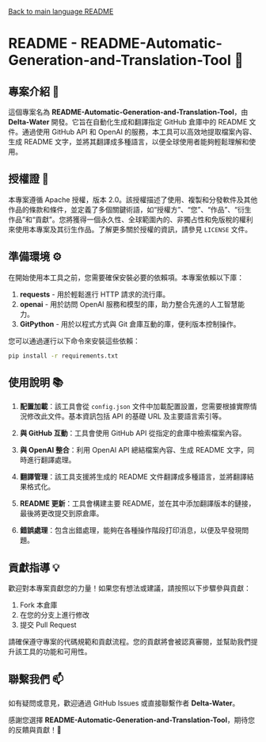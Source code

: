 [Back to main language README](README.md)

# README - README-Automatic-Generation-and-Translation-Tool 🚀

## 專案介紹 📜
這個專案名為 **README-Automatic-Generation-and-Translation-Tool**，由 **Delta-Water** 開發。它旨在自動化生成和翻譯指定 GitHub 倉庫中的 README 文件。通過使用 GitHub API 和 OpenAI 的服務，本工具可以高效地提取檔案內容、生成 README 文字，並將其翻譯成多種語言，以便全球使用者能夠輕鬆理解和使用。

## 授權證 📄
本專案遵循 Apache 授權，版本 2.0。該授權描述了使用、複製和分發軟件及其他作品的條款和條件，並定義了多個關鍵術語，如“授權方”、“您”、“作品”、“衍生作品”和“貢獻”。您將獲得一個永久性、全球範圍內的、非獨占性和免版稅的權利來使用本專案及其衍生作品。了解更多關於授權的資訊，請參見 `LICENSE` 文件。

## 準備環境 ⚙️

在開始使用本工具之前，您需要確保安裝必要的依賴項。本專案依賴以下庫：

1. **requests** - 用於輕鬆進行 HTTP 請求的流行庫。
2. **openai** - 用於訪問 OpenAI 服務和模型的庫，助力整合先進的人工智慧能力。
3. **GitPython** - 用於以程式方式與 Git 倉庫互動的庫，便利版本控制操作。

您可以通過運行以下命令來安裝這些依賴：

```bash
pip install -r requirements.txt
```

## 使用說明 📚

1. **配置加載**：該工具會從 `config.json` 文件中加載配置設置，您需要根據實際情況修改此文件。基本資訊包括 API 的基礎 URL 及主要語言索引等。

2. **與 GitHub 互動**：工具會使用 GitHub API 從指定的倉庫中檢索檔案內容。

3. **與 OpenAI 整合**：利用 OpenAI API 總結檔案內容、生成 README 文字，同時進行翻譯處理。

4. **翻譯管理**：該工具支援將生成的 README 文件翻譯成多種語言，並將翻譯結果格式化。

5. **README 更新**：工具會構建主要 README，並在其中添加翻譯版本的鏈接，最後將更改提交到原倉庫。

6. **錯誤處理**：包含出錯處理，能夠在各種操作階段打印消息，以便及早發現問題。

## 貢獻指導 💡

歡迎對本專案貢獻您的力量！如果您有想法或建議，請按照以下步驟參與貢獻：

1. Fork 本倉庫
2. 在您的分支上進行修改
3. 提交 Pull Request

請確保遵守專案的代碼規範和貢獻流程。您的貢獻將會被認真審閱，並幫助我們提升該工具的功能和可用性。

## 聯繫我們 📫

如有疑問或意見，歡迎通過 GitHub Issues 或直接聯繫作者 **Delta-Water**。

感謝您選擇 **README-Automatic-Generation-and-Translation-Tool**，期待您的反饋與貢獻！🌟